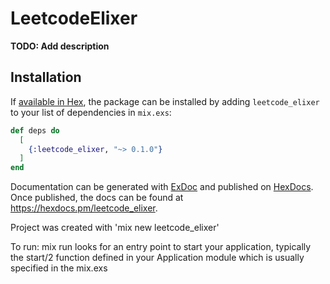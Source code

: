 # LeetcodeElixer

**TODO: Add description**

## Installation

If [available in Hex](https://hex.pm/docs/publish), the package can be installed
by adding `leetcode_elixer` to your list of dependencies in `mix.exs`:

```elixir
def deps do
  [
    {:leetcode_elixer, "~> 0.1.0"}
  ]
end
```

Documentation can be generated with [ExDoc](https://github.com/elixir-lang/ex_doc)
and published on [HexDocs](https://hexdocs.pm). Once published, the docs can
be found at <https://hexdocs.pm/leetcode_elixer>.

Project was created with 'mix new leetcode_elixer'

To run:
mix run looks for an entry point to start your application, 
typically the start/2 function defined in your Application module 
which is usually specified in the mix.exs

